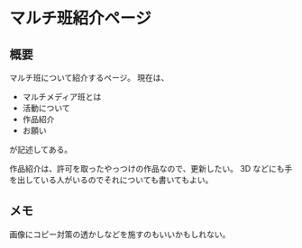# マルチ班紹介ページ

## 概要

マルチ班について紹介するページ。
現在は、

-   マルチメディア班とは
-   活動について
-   作品紹介
-   お願い

が記述してある。

作品紹介は、許可を取ったやっつけの作品なので、更新したい。
3D などにも手を出している人がいるのでそれについても書いてもよい。

## メモ

画像にコピー対策の透かしなどを施すのもいいかもしれない。

